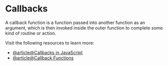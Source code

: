 # Callbacks

A callback function is a function passed into another function as an argument, which is then invoked inside the outer function to complete some kind of routine or action.

Visit the following resources to learn more:

- [@article@Callbacks in JavaScript](https://javascript.info/callbacks)
- [@article@Callback Functions](https://developer.mozilla.org/en-US/docs/Glossary/Callback_function)
